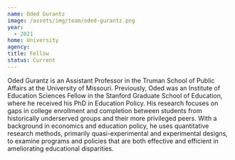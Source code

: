 ```yaml
---
name: Oded Gurantz
image: /assets/img/team/oded-gurantz.png
year:
  - 2021
home: University
agency:
title: Fellow
status: Current
---
```

Oded Gurantz is an Assistant Professor in the Truman School of Public Affairs at the University of Missouri. Previously, Oded was an Institute of Education Sciences Fellow in the Stanford Graduate School of Education, where he received his PhD in Education Policy. His research focuses on gaps in college enrollment and completion between students from historically underserved groups and their more privileged peers. With a background in economics and education policy, he uses quantitative research methods, primarily quasi-experimental and experimental designs, to examine programs and policies that are both effective and efficient in ameliorating educational disparities.
